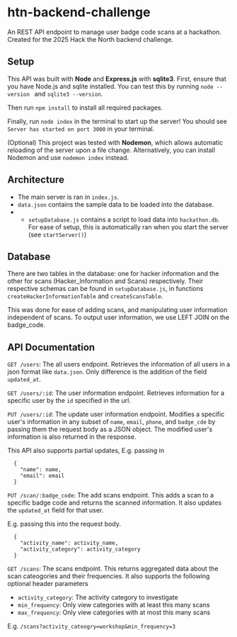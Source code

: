# htn-backend-challenge

An REST API endpoint to manage user badge code scans at a hackathon. Created for the 2025 Hack the North backend challenge.

## Setup

This API was built with **Node** and **Express.js** with **sqlite3**. First, ensure that you have Node.js and sqlite installed. You can test this by running `node --version ` and `sqlite3 --version`.

Then run `npm install` to install all required packages.

Finally, run `node index` in the terminal to start up the server! You should see `Server has started on port 3000` in your terminal.

(Optional) This project was tested with **Nodemon**, which allows automatic reloading of the server upon a file change. Alternatively, you can install Nodemon and use `nodemon index` instead.

## Architecture
* The main server is ran in `index.js`.
* `data.json` contains the sample data to be loaded into the database.
* * `setupDatabase.js` contains a script to load data into `hackathon.db`. For ease of setup, this is automatically ran when you start the server (see `startServer()`)

## Database
There are two tables in the database: one for hacker information and the other for scans (Hacker_Information and Scans) respectively. Their respective schemas can be found in `setupDatabase.js`, in functions `createHackerInformationTable` and `createScansTable`. 

This was done for ease of adding scans, and manipulating user information independent of scans. To output user information, we use LEFT JOIN on the badge_code.

 
## API Documentation
`GET /users`: The all users endpoint. Retrieves the information of all users in a json format like `data.json`. Only difference is the addition of the field `updated_at`.

`GET /users/:id`: The user information endpoint. Retrieves information for a specific user by the `id` specified in the url.

`PUT /users/:id`: The update user information endpoint. Modifies a specific user's information in any subset of `name`, `email`, `phone`, and `badge_cde` by passing them the request body as a JSON object. The modified user's information is also returned in the response.

This API also supports partial updates, E.g. passing in
```
  {
    "name": name,
    "email": email
  }
```

`PUT /scan/:badge_code`: The add scans endpoint. This adds a scan to a specific badge code and returns the scanned information. It also updates the `updated_at` field for that user. 

E.g. passing this into the request body.
```
  {
    "activity_name": activity_name,
    "activity_category": activity_category
  }
```


`GET /scans`: The scans endpoint. This returns aggregated data about the scan cateogories and their frequencies. It also supports the following optional header parameters
* `activity_category`: The activity category to investigate
* `min_frequency`: Only view categories with at least this many scans
* `max_frequency`: Only view categories with at most this many scans

E.g. `/scans?activity_cateogry=workshop&min_frequency=3`

